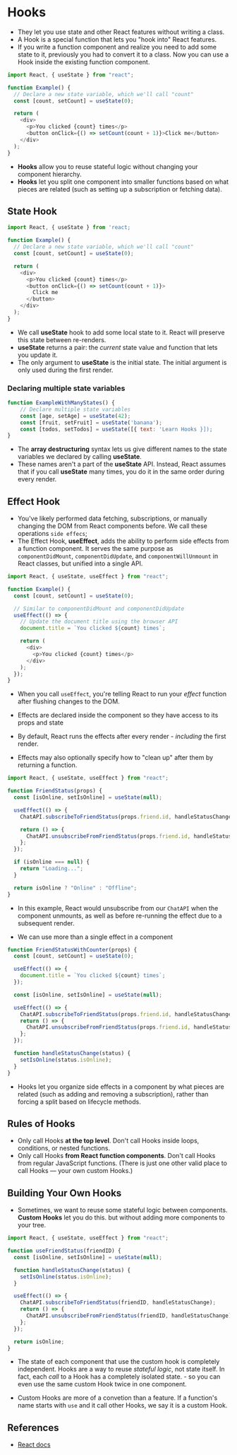 # Hooks

- They let you use state and other React features without writing a class.
- A Hook is a special function that lets you "hook into" React features.
- If you write a function component and realize you need to add some state to it, previously you had to convert it to a class. Now you can use a Hook inside the existing function component.

```js
import React, { useState } from "react";

function Example() {
  // Declare a new state variable, which we'll call "count"
  const [count, setCount] = useState(0);

  return (
    <div>
      <p>You clicked {count} times</p>
      <button onClick={() => setCount(count + 1)}>Click me</button>
    </div>
  );
}
```

- **Hooks** allow you to reuse stateful logic without changing your component hierarchy.
- **Hooks** let you split one component into smaller functions based on what pieces are related (such as setting up a subscription or fetching data).

## State Hook

```js
import React, { useState } from 'react;

function Example() {
  // Declare a new state variable, which we'll call "count"
  const [count, setCount] = useState(0);

  return (
    <div>
      <p>You clicked {count} times</p>
      <button onClick={() => setCount(count + 1)}>
        Click me
      </button>
    </div>
  );
}
```

- We call **useState** hook to add some local state to it. React will preserve this state between re-renders.
- **useState** returns a pair: the _current_ state value and function that lets you update it.
- The only argument to **useState** is the initial state. The initial argument is only used during the first render.

### Declaring multiple state variables

```js
function ExampleWithManyStates() {
    // Declare multiple state variables
    const [age, setAge] = useState(42);
    const [fruit, setFruit] = useState('banana');
    const [todos, setTodos] = useState([{ text: 'Learn Hooks }]);
}
```

- The **array destructuring** syntax lets us give different names to the state variables we declared by calling **useState**.
- These names aren't a part of the **useState** API. Instead, React assumes that if you call **useState** many times, you do it in the same order during every render.

## Effect Hook

- You've likely performed data fetching, subscriptions, or manually changing the DOM from React components before. We call these operations `side effecs`;
- The Effect Hook, **useEffect**, adds the ability to perform side effects from a function component. It serves the same purpose as `componentDidMount`, `componentDidUpdate`, and `componentWillUnmount` in React classes, but unified into a single API.

```js
import React, { useState, useEffect } from "react";

function Example() {
  const [count, setCount] = useState(0);

  // Similar to componentDidMount and componentDidUpdate
  useEffect(() => {
    // Update the document title using the browser API
    document.title = `You clicked ${count} times`;

    return (
      <div>
        <p>You clicked {count} times</p>
      </div>
    );
  });
}
```

- When you call `useEffect`, you're telling React to run your _effect_ function after flushing changes to the DOM.
- Effects are declared inside the component so they have access to its props and state
- By default, React runs the effects after every render - _including_ the first render.

- Effects may also optionally specify how to "clean up" after them by returning a function.

```jsx
import React, { useState, useEffect } from "react";

function FriendStatus(props) {
  const [isOnline, setIsOnline] = useState(null);

  useEffect(() => {
    ChatAPI.subscribeToFriendStatus(props.friend.id, handleStatusChange);

    return () => {
      ChatAPI.unsubscribeFromFriendStatus(props.friend.id, handleStatusChange);
    };
  });

  if (isOnline === null) {
    return "Loading...";
  }

  return isOnline ? "Online" : "Offline";
}
```

- In this example, React would unsubscribe from our `ChatAPI` when the component unmounts, as well as before re-running the effect due to a subsequent render.

- We can use more than a single effect in a component

```jsx
function FriendStatusWithCounter(props) {
  const [count, setCount] = useState(0);

  useEffect(() => {
    document.title = `You clicked ${count} times`;
  });

  const [isOnline, setIsOnline] = useState(null);

  useEffect(() => {
    ChatAPI.subscribeToFriendStatus(props.friend.id, handleStatusChange);
    return () => {
      ChatAPI.unsubscribeFromFriendStatus(props.friend.id, handleStatusChange);
    };
  });

  function handleStatusChange(status) {
    setIsOnline(status.isOnline);
  }
}
```

- Hooks let you organize side effects in a component by what pieces are related (such as adding and removing a subscription), rather than forcing a split based on lifecycle methods.

## Rules of Hooks

- Only call Hooks **at the top level**. Don't call Hooks inside loops, conditions, or nested functions.
- Only call Hooks **from React function components**. Don't call Hooks from regular JavaScript functions. (There is just one other valid place to call Hooks — your own custom Hooks.)

## Building Your Own Hooks

- Sometimes, we want to reuse some stateful logic between components. **Custom Hooks** let you do this. but without adding more components to your tree.

```jsx
import React, { useState, useEffect } from "react";

function useFriendStatus(friendID) {
  const [isOnline, setIsOnline] = useState(null);

  function handleStatusChange(status) {
    setIsOnline(status.isOnline);
  }

  useEffect(() => {
    ChatAPI.subscribeToFriendStatus(friendID, handleStatusChange);
    return () => {
      ChatAPI.unsubscribeFromFriendStatus(friendID, handleStatusChange);
    };
  });

  return isOnline;
}
```

- The state of each component that use the custom hook is completely independent. Hooks are a way to reuse _stateful logic_, not state itself. In fact, each _call_ to a Hook has a completely isolated state. - so you can even use the same custom Hook twice in one component.

- Custom Hooks are more of a convetion than a feature. If a function's name starts with `use` and it call other Hooks, we say it is a custom Hook.

## References

- [React docs](https://reactjs.org/docs/handling-events.html)
